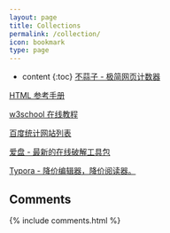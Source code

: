 ```yaml
---
layout: page
title: Collections
permalink: /collection/
icon: bookmark
type: page
---
```


* content
{:toc}
[不蒜子 - 极简网页计数器](http://busuanzi.ibruce.info/)

[HTML 参考手册](http://www.w3school.com.cn/tags/html_ref_byfunc.asp)

[w3school 在线教程](http://www.w3school.com.cn/index.html)

[百度统计网站列表](https://tongji.baidu.com/sc-web/)

[爱盘 - 最新的在线破解工具包](https://down.52pojie.cn/Tools/)

[Typora - 降价编辑器，降价阅读器。](https://www.typora.io/#windows)

## Comments

{% include comments.html %}
